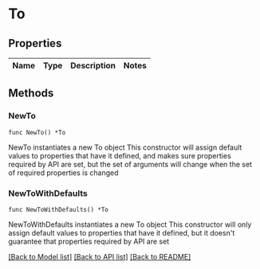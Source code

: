 # To

## Properties

Name | Type | Description | Notes
------------ | ------------- | ------------- | -------------

## Methods

### NewTo

`func NewTo() *To`

NewTo instantiates a new To object
This constructor will assign default values to properties that have it defined,
and makes sure properties required by API are set, but the set of arguments
will change when the set of required properties is changed

### NewToWithDefaults

`func NewToWithDefaults() *To`

NewToWithDefaults instantiates a new To object
This constructor will only assign default values to properties that have it defined,
but it doesn't guarantee that properties required by API are set


[[Back to Model list]](../README.md#documentation-for-models) [[Back to API list]](../README.md#documentation-for-api-endpoints) [[Back to README]](../README.md)


